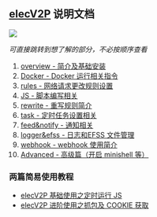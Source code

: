 ## [elecV2P](https://github.com/elecV2/elecV2P) 说明文档

![](https://raw.githubusercontent.com/elecV2/elecV2P-dei/master/docs/res/overview.png)

*可直接跳转到想了解的部分，不必按顺序查看*

1. [overview - 简介及基础安装](https://github.com/elecV2/elecV2P-dei/tree/master/docs/01-overview.md)
2. [Docker - Docker 运行相关指令](https://github.com/elecV2/elecV2P-dei/tree/master/docs/02-Docker.md)
3. [rules - 网络请求更改规则设置](https://github.com/elecV2/elecV2P-dei/tree/master/docs/03-rules.md)
4. [JS - 脚本编写相关](https://github.com/elecV2/elecV2P-dei/tree/master/docs/04-JS.md)
5. [rewrite - 重写规则简介](https://github.com/elecV2/elecV2P-dei/tree/master/docs/05-rewrite.md)
6. [task - 定时任务设置相关](https://github.com/elecV2/elecV2P-dei/tree/master/docs/06-task.md)
7. [feed&notify - 通知相关](https://github.com/elecV2/elecV2P-dei/tree/master/docs/07-feed&notify.md)
8. [logger&efss - 日志和EFSS 文件管理](https://github.com/elecV2/elecV2P-dei/tree/master/docs/08-logger&efss.md)
9. [webhook - webhook 使用简介](https://github.com/elecV2/elecV2P-dei/tree/master/docs/09-webhook.md)
10. [Advanced - 高级篇（开启 minishell 等）](https://github.com/elecV2/elecV2P-dei/tree/master/docs/Advanced.md)

### 两篇简易使用教程

- [elecV2P 基础使用之定时运行 JS](https://elecv2.github.io/#elecV2P%20%E5%9F%BA%E7%A1%80%E4%BD%BF%E7%94%A8%E4%B9%8B%E5%AE%9A%E6%97%B6%E8%BF%90%E8%A1%8C%20JS)
- [elecV2P 进阶使用之抓包及 COOKIE 获取](https://elecv2.github.io/#elecV2P%20%E8%BF%9B%E9%98%B6%E4%BD%BF%E7%94%A8%E4%B9%8B%E6%8A%93%E5%8C%85%E5%8F%8A%20COOKIE%20%E8%8E%B7%E5%8F%96)